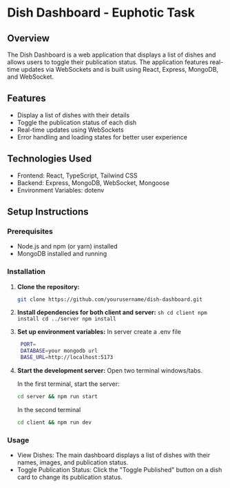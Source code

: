 # Dish Dashboard - Euphotic Task

## Overview

The Dish Dashboard is a web application that displays a list of dishes and allows users to toggle their publication status. The application features real-time updates via WebSockets and is built using React, Express, MongoDB, and WebSocket.

## Features

- Display a list of dishes with their details
- Toggle the publication status of each dish
- Real-time updates using WebSockets
- Error handling and loading states for better user experience

## Technologies Used

- Frontend: React, TypeScript, Tailwind CSS
- Backend: Express, MongoDB, WebSocket, Mongoose
- Environment Variables: dotenv

## Setup Instructions

### Prerequisites

- Node.js and npm (or yarn) installed
- MongoDB installed and running

### Installation

1. **Clone the repository:**
   ```sh
   git clone https://github.com/yourusername/dish-dashboard.git
   ```
2. **Install dependencies for both client and server:**
   ``sh
    cd client
    npm install
    cd ../server
    npm install
   ``
3. **Set up environment variables:**
   In server create a .env file
   ```sh
    PORT=
    DATABASE=your mongodb url
    BASE_URL=http://localhost:5173
    ```
4. **Start the development server:**
    Open two terminal windows/tabs.

    In the first terminal, start the server:
    ```sh
    cd server && npm run start
    ```

    In the second terminal
    ```sh
    cd client && npm run dev
    ```

### Usage
  - View Dishes: The main dashboard displays a list of dishes with their names, images, and publication status.
  - Toggle Publication Status: Click the "Toggle Published" button on a dish card to change its publication status.


  
   

